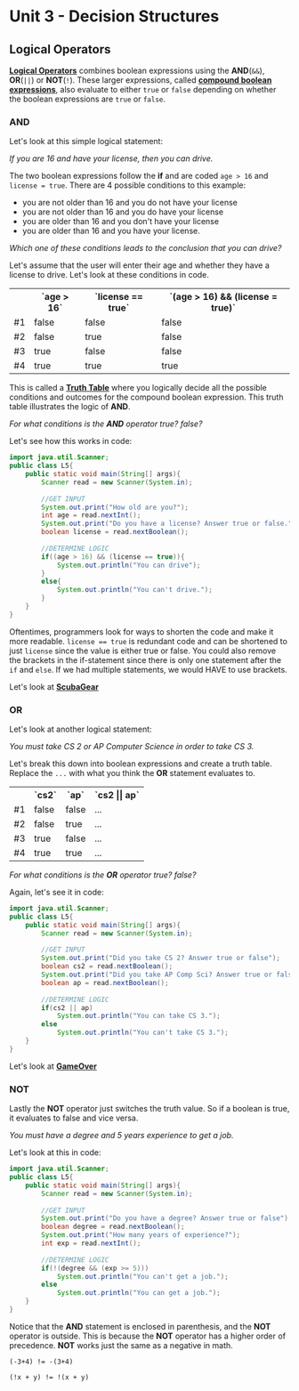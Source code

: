 # Unit 3 - Decision Structures

## Logical Operators

[**Logical Operators**](https://www.tutorialspoint.com/java/java_logical_operators_examples.htm) combines boolean expressions using the **AND**(`&&`), **OR**(`||`) or **NOT**(`!`). These larger expressions, called [**compound boolean expressions**](), also evaluate to either `true` or `false` depending on whether the boolean expressions are `true` or `false`. 

### AND

Let's look at this simple logical statement: 

_If you are 16 and have your license, then you can drive._

The two boolean expressions follow the **if** and are coded `age > 16` and `license = true`. There are 4 possible conditions to this example: 

* you are not older than 16 and you do not have your license
* you are not older than 16 and you do have your license
* you are older than 16 and you don't have your license
* you are older than 16 and you have your license. 

_Which one of these conditions leads to the conclusion that you can drive?_

Let's assume that the user will enter their age and whether they have a license to drive. Let's look at these conditions in code. 

<table>
    <tr>
        <th></th>
        <th>`age > 16`</th>
        <th>`license == true`</th>
        <th>`(age > 16) && (license = true)`</th>
    </tr>
    <tr>
        <td>#1</td>
        <td>false</td>
        <td>false</td>
        <td>false</td>     
    </tr> 
    <tr>
        <td>#2</td>
        <td>false</td>
        <td>true</td>
        <td>false</td> 
    </tr>
    <tr>
        <td>#3</td>
        <td>true</td>
        <td>false</td>
        <td>false</td> 
    </tr>
    <tr>
        <td>#4</td>
        <td>true</td>
        <td>true</td>
        <td>true</td> 
    </tr>
</table>

This is called a [**Truth Table**](https://www.cs.utah.edu/~germain/PPS/Topics/truth_tables_and_logic.html) where you logically decide all the possible conditions and outcomes for the compound boolean expression. This truth table illustrates the logic of **AND**. 

_For what conditions is the **AND** operator true? false?_

Let's see how this works in code:

```java
import java.util.Scanner;
public class L5{
    public static void main(String[] args){
        Scanner read = new Scanner(System.in);
        
        //GET INPUT
        System.out.print("How old are you?");
        int age = read.nextInt();
        System.out.print("Do you have a license? Answer true or false.");
        boolean license = read.nextBoolean();
        
        //DETERMINE LOGIC
        if((age > 16) && (license == true)){
            System.out.println("You can drive");   
        }
        else{
            System.out.println("You can't drive.");
        }
    }
}
``` 
Oftentimes, programmers look for ways to shorten the code and make it more readable. `license == true` is redundant code and can be shortened to just `license` since the value is either true or false. You could also remove the brackets in the if-statement since there is only one statement after the `if` and `else`. If we had multiple statements, we would HAVE to use brackets. 

Let's look at [**ScubaGear**][pizza]

### OR

Let's look at another logical statement:

_You must take CS 2 or AP Computer Science in order to take CS 3._

Let's break this down into boolean expressions and create a truth table. Replace the `...` with what you think the **OR** statement evaluates to.

<table>
    <tr>
        <th></th>
        <th>`cs2`</th>
        <th>`ap`</th>
        <th>`cs2 || ap`</th>
    </tr>
    <tr>
        <td>#1</td>
        <td>false</td>
        <td>false</td>
        <td>...</td>     
    </tr> 
    <tr>
        <td>#2</td>
        <td>false</td>
        <td>true</td>
        <td>...</td> 
    </tr>
    <tr>
        <td>#3</td>
        <td>true</td>
        <td>false</td>
        <td>...</td> 
    </tr>
    <tr>
        <td>#4</td>
        <td>true</td>
        <td>true</td>
        <td>...</td> 
    </tr>
</table>

_For what conditions is the **OR** operator true? false?_

Again, let's see it in code: 

```java
import java.util.Scanner;
public class L5{
    public static void main(String[] args){
        Scanner read = new Scanner(System.in);
        
        //GET INPUT
        System.out.print("Did you take CS 2? Answer true or false");
        boolean cs2 = read.nextBoolean();
        System.out.print("Did you take AP Comp Sci? Answer true or false.");
        boolean ap = read.nextBoolean();
        
        //DETERMINE LOGIC
        if(cs2 || ap)
            System.out.println("You can take CS 3.");   
        else
            System.out.println("You can't take CS 3.");
    }
}
``` 
Let's look at [**GameOver**][gameover]

### NOT

Lastly the **NOT** operator just switches the truth value. So if a boolean is true, it evaluates to false and vice versa. 

_You must have a degree and 5 years experience to get a job._

Let's look at this in code:

```java
import java.util.Scanner;
public class L5{
    public static void main(String[] args){
        Scanner read = new Scanner(System.in);
        
        //GET INPUT
        System.out.print("Do you have a degree? Answer true or false");
        boolean degree = read.nextBoolean();
        System.out.print("How many years of experience?");
        int exp = read.nextInt();
        
        //DETERMINE LOGIC
        if(!(degree && (exp >= 5)))
            System.out.println("You can't get a job.");   
        else
            System.out.println("You can get a job.");
    }
}
```
Notice that the **AND** statement is enclosed in parenthesis, and the **NOT** operator is outside. This is because the **NOT** operator has a higher order of precedence. **NOT** works just the same as a negative in math. 

`(-3+4) != -(3+4)`

`(!x + y) != !(x + y)`

[pizza]:./src/PizzaCost.java
[gameover]:./src/GameOver.java